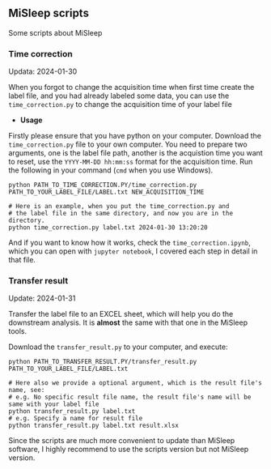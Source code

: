 ## MiSleep scripts

Some scripts about MiSleep

### Time correction
Updata: 2024-01-30

When you forgot to change the acquisition time when first time create the label file, and you had already labeled some data, you can use the `time_correction.py` to change the acquisition time of your label file

- **Usage**

Firstly please ensure that you have python on your computer.
Download the `time_correction.py` file to your own computer. You need to prepare two arguments, one is the label file path, another is the acquistion time you want to reset, use the `YYYY-MM-DD hh:mm:ss` format for the acquisition time.
Run the following in your command (`cmd` when you use Windows).

```shell
python PATH_TO_TIME_CORRECTION.PY/time_correction.py PATH_TO_YOUR_LABEL_FILE/LABEL.txt NEW_ACQUISITION_TIME

# Here is an example, when you put the time_correction.py and
# the label file in the same directory, and now you are in the directory.
python time_correction.py label.txt 2024-01-30 13:20:20
```

And if you want to know how it works, check the `time_correction.ipynb`, which you can open with `jupyter notebook`, I covered each step in detail in that file.

### Transfer result
Update: 2024-01-31

Transfer the label file to an EXCEL sheet, which will help you do the downstream analysis. It is **almost** the same 
with that one in the MiSleep tools.

Download the `transfer_result.py` to your computer, and execute:
```shell
python PATH_TO_TRANSFER_RESULT.PY/transfer_result.py PATH_TO_YOUR_LABEL_FILE/LABEL.txt

# Here also we provide a optional argument, which is the result file's name, see:
# e.g. No specific result file name, the result file's name will be same with your label file
python transfer_result.py label.txt
# e.g. Specify a name for result file
python transfer_result.py label.txt result.xlsx 
```

Since the scripts are much more convenient to update than MiSleep software, I highly recommend to use the 
scripts version but not MiSleep version.

